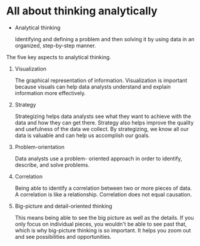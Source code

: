 <h1>All about thinking analytically</h1>

<ul>
  <li>Analytical thinking</li>
  <p>Identifying and defining a problem and then solving it by using data in an organized, step-by-step manner.</p>
  </ul>

<p>The five key aspects to analytical thinking.</p>

<ol>
  <li>Visualization</li>
  <p>The graphical representation of information. Visualization is important because visuals can help data analysts understand and explain information more effectively. </p>
  <li>Strategy</li>
  <p>Strategizing helps data analysts see what they want to achieve with the data and how they can get there. Strategy also helps improve the quality and usefulness of the data we collect. By strategizing, we know all our data is valuable and can help us accomplish our goals. </p>
  <li>Problem-orientation</li>
  <p> Data analysts use a problem- oriented approach in order to identify, describe, and solve problems. </p>
  <li>Correlation</li>
  <p>Being able to identify a correlation between two or more pieces of data. A correlation is like a relationship. Correlation does not equal causation.</p>
  <li>Big-picture and detail-oriented thinking</li>
  <p> This means being able to see the big picture as well as the details.  If you only focus on individual pieces, you wouldn't be able to see past that, which is why big-picture thinking is so important. It helps you zoom out and see possibilities and opportunities. </p>
  </ol>
